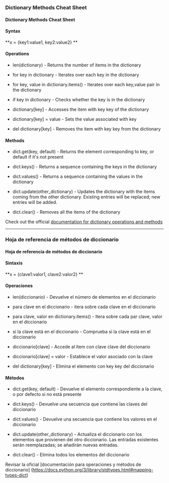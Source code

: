 ### Dictionary Methods Cheat Sheet
#### Dictionary Methods Cheat Sheet
#### Syntax

**x = {key1:value1, key2:value2} **

#### Operations

- len(dictionary) - Returns the number of items in the dictionary

- for key in dictionary - Iterates over each key in the dictionary

- for key, value in dictionary.items() - Iterates over each key,value pair in the dictionary

- if key in dictionary - Checks whether the key is in the dictionary

- dictionary[key] - Accesses the item with key key of the dictionary

- dictionary[key] = value - Sets the value associated with key

- del dictionary[key] - Removes the item with key key from the dictionary

#### Methods

- dict.get(key, default) - Returns the element corresponding to key, or default if it's not present

- dict.keys() - Returns a sequence containing the keys in the dictionary

- dict.values() - Returns a sequence containing the values in the dictionary

- dict.update(other_dictionary) - Updates the dictionary with the items coming from the other dictionary. Existing entries will be replaced; new entries will be added.

- dict.clear() - Removes all the items of the dictionary

Check out the 
official [documentation for dictionary operations and methods](https://docs.python.org/3/library/stdtypes.html#mapping-types-dict)

----

### Hoja de referencia de métodos de diccionario
#### Hoja de referencia de métodos de diccionario
#### Sintaxis

**x = {clave1:valor1, clave2:valor2} **

#### Operaciones

- len(diccionario) - Devuelve el número de elementos en el diccionario

- para clave en el diccionario - itera sobre cada clave en el diccionario

- para clave, valor en dictionary.items() - Itera sobre cada par clave, valor en el diccionario

- si la clave está en el diccionario - Comprueba si la clave está en el diccionario

- diccionario[clave] - Accede al ítem con clave clave del diccionario

- diccionario[clave] = valor - Establece el valor asociado con la clave

- del dictionary[key] - Elimina el elemento con key key del diccionario

#### Métodos

- dict.get(key, default) - Devuelve el elemento correspondiente a la clave, o por defecto si no está presente

- dict.keys() - Devuelve una secuencia que contiene las claves del diccionario

- dict.values() - Devuelve una secuencia que contiene los valores en el diccionario

- dict.update(other_dictionary) - Actualiza el diccionario con los elementos que provienen del otro diccionario. Las entradas existentes serán reemplazadas; se añadirán nuevas entradas.

- dict.clear() - Elimina todos los elementos del diccionario

Revisar la
oficial [documentación para operaciones y métodos de diccionario] (https://docs.python.org/3/library/stdtypes.html#mapping-types-dict)
